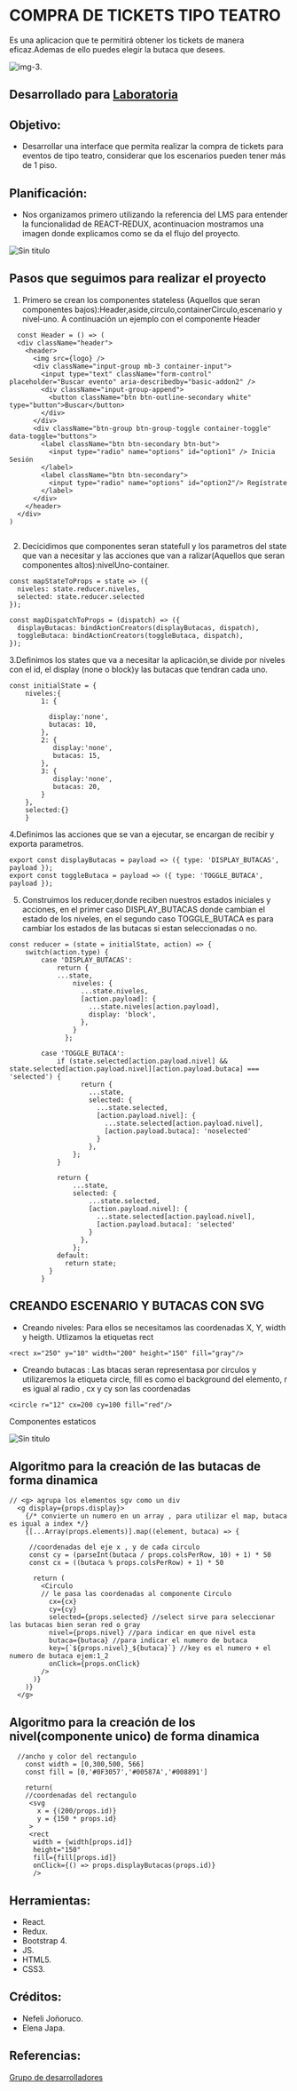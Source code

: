 # COMPRA DE TICKETS TIPO TEATRO

Es una aplicacion que te permitirá obtener los tickets de manera eficaz.Ademas de ello puedes elegir la butaca que desees. 

![img-3](https://user-images.githubusercontent.com/32304837/37795489-97dbdf44-2de2-11e8-94e8-d5c4858ed5fc.PNG).

## Desarrollado para [Laboratoria](http://laboratoria.la)

## Objetivo:

+ Desarrollar una interface que permita realizar la compra de tickets para eventos de tipo teatro,
considerar que los escenarios pueden tener más de 1 piso.

## Planificación:

+ Nos organizamos primero utilizando la referencia del LMS para entender la funcionalidad de REACT-REDUX, acontinuacion mostramos una imagen donde explicamos como se da el flujo del proyecto.


![Sin titulo](./src/assets/images/flujo.png)

## Pasos que seguimos para realizar el proyecto

1. Primero se crean los componentes stateless (Aquellos que seran componentes bajos):Header,aside,circulo,containerCirculo,escenario y nivel-uno. A continuación un ejemplo con el componente Header
   
```
  const Header = () => (
  <div className="header">
    <header>
      <img src={logo} />
      <div className="input-group mb-3 container-input">
        <input type="text" className="form-control" placeholder="Buscar evento" aria-describedby="basic-addon2" />
        <div className="input-group-append">
          <button className="btn btn-outline-secondary white" type="button">Buscar</button>
        </div>
      </div>
      <div className="btn-group btn-group-toggle container-toggle" data-toggle="buttons">
        <label className="btn btn-secondary btn-but">
          <input type="radio" name="options" id="option1" /> Inicia Sesión
        </label>
        <label className="btn btn-secondary">
          <input type="radio" name="options" id="option2"/> Regístrate
        </label>
      </div>
    </header>
  </div>
)
     
```


2. Decicidimos que componentes seran statefull y los parametros del state que van a necesitar y las acciones que van a ralizar(Aquellos que seran componentes altos):nivelUno-container.

```
const mapStateToProps = state => ({
  niveles: state.reducer.niveles,
  selected: state.reducer.selected
});

const mapDispatchToProps = (dispatch) => ({
  displayButacas: bindActionCreators(displayButacas, dispatch),
  toggleButaca: bindActionCreators(toggleButaca, dispatch),
});

```

3.Definimos los states que va a necesitar la aplicación,se divide por niveles con el id, el display (none o block)y las butacas que tendran cada uno.

```
const initialState = {
    niveles:{
        1: {
            
          display:'none', 
          butacas: 10,  
        },
        2: {
           display:'none',
           butacas: 15, 
        },
        3: {
           display:'none',
           butacas: 20, 
        }
    },
    selected:{}
    }

```

4.Definimos las acciones que se van a ejecutar, se encargan de recibir y exporta parametros.

```
export const displayButacas = payload => ({ type: 'DISPLAY_BUTACAS', payload });
export const toggleButaca = payload => ({ type: 'TOGGLE_BUTACA', payload });

```

5. Construimos los reducer,donde reciben nuestros estados iniciales y acciones, en el primer caso DISPLAY_BUTACAS donde cambian el estado de los niveles, en el segundo caso TOGGLE_BUTACA es para cambiar los estados de las butacas si estan seleccionadas o no.

```
const reducer = (state = initialState, action) => {
    switch(action.type) {
        case 'DISPLAY_BUTACAS':
            return {
            ...state,
                niveles: {
                  ...state.niveles,
                  [action.payload]: {
                    ...state.niveles[action.payload],
                    display: 'block',
                  },
                }
              };
        
        case 'TOGGLE_BUTACA':
            if (state.selected[action.payload.nivel] && state.selected[action.payload.nivel][action.payload.butaca] === 'selected') {
                  return {
                    ...state,
                    selected: {
                      ...state.selected,
                      [action.payload.nivel]: {
                        ...state.selected[action.payload.nivel],
                        [action.payload.butaca]: 'noselected'
                      }
                    },
                };
            }
        
            return {
                ...state,
                selected: {
                    ...state.selected,
                    [action.payload.nivel]: {
                      ...state.selected[action.payload.nivel],
                      [action.payload.butaca]: 'selected'
                    }
                  },
                };
            default:
              return state;
          }
        }
```

## CREANDO ESCENARIO Y BUTACAS CON SVG

 * Creando niveles: Para ellos se necesitamos las coordenadas X, Y, width y heigth. Utlizamos la etiquetas rect

```
<rect x="250" y="10" width="200" height="150" fill="gray"/>
```

* Creando butacas : Las btacas seran representasa por circulos  y utilizaremos la etiqueta circle, fill es como el background del elemento, r es igual al radio , cx y cy son las coordenadas
 
```
<circle r="12" cx=200 cy=100 fill="red"/>
```

Componentes estaticos

![Sin titulo](src/assets/images/img-2.png)

## Algoritmo para la creación  de las butacas de forma dinamica

```
// <g> agrupa los elementos sgv como un div
  <g display={props.display}>
    {/* convierte un numero en un array , para utilizar el map, butaca es igual a index */}
    {[...Array(props.elements)].map((element, butaca) => {

     //coordenadas del eje x , y de cada circulo
     const cy = (parseInt(butaca / props.colsPerRow, 10) + 1) * 50
     const cx = ((butaca % props.colsPerRow) + 1) * 50

      return (
        <Circulo
        // le pasa las coordenadas al componente Circulo
          cx={cx}
          cy={cy}
          selected={props.selected} //select sirve para seleccionar las butacas bien seran red o gray
          nivel={props.nivel} //para indicar en que nivel esta
          butaca={butaca} //para indicar el numero de butaca
          key={`${props.nivel}_${butaca}`} //key es el numero + el numero de butaca ejem:1_2
          onClick={props.onClick}
        />
      )}
    )}
  </g>
```
## Algoritmo para la creación  de los nivel(componente unico) de forma dinamica
```
  //ancho y color del rectangulo
    const width = [0,300,500, 566]
    const fill = [0,'#0F3057','#00587A','#008891']
   
    return(
    //coordenadas del rectangulo
     <svg
       x = {(200/props.id)}
       y = {150 * props.id}
     >
     <rect
      width = {width[props.id]}
      height="150"
      fill={fill[props.id]}
      onClick={() => props.displayButacas(props.id)}
      />

```

## Herramientas:

+ React.
+ Redux.
+ Bootstrap 4.
+ JS.
+ HTML5.
+ CSS3.


## Créditos:

+ Nefeli Joñoruco.
+ Elena Japa.

## Referencias:

[Grupo de desarrolladores](https://www.facebook.com/groups/freelance.lima/about/)